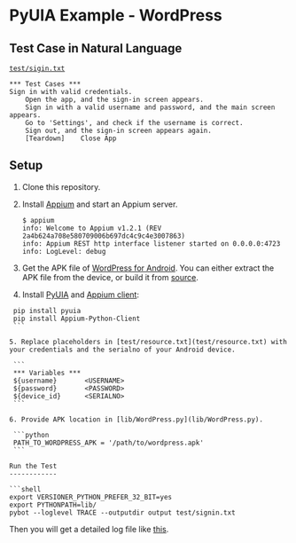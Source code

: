 PyUIA Example - WordPress
=========================

Test Case in Natural Language
-----------------------------

[`test/sigin.txt`](test/signin.txt)
```
*** Test Cases ***
Sign in with valid credentials.
    Open the app, and the sign-in screen appears.
    Sign in with a valid username and password, and the main screen appears.
    Go to 'Settings', and check if the username is correct.
    Sign out, and the sign-in screen appears again.
    [Teardown]    Close App
```

Setup
-----

 1. Clone this repository.
 2. Install [Appium](http://appium.io/getting-started.html) and start an Appium server.

    ```shell
    $ appium
    info: Welcome to Appium v1.2.1 (REV 2a4b624a708e580709006b697dc4c9c4e3007863)
    info: Appium REST http interface listener started on 0.0.0.0:4723
    info: LogLevel: debug
    ```
 
 3. Get the APK file of [WordPress for Android](https://play.google.com/store/apps/details?id=org.wordpress.android&hl=en). You can either extract the APK file from the device, or build it from [source](https://github.com/wordpress-mobile/WordPress-Android).
 4. Install [PyUIA](https://github.com/imsardine/pyuia) and [Appium client](https://github.com/appium/python-client):

   ```
    pip install pyuia
    pip install Appium-Python-Client
    ```

 5. Replace placeholders in [test/resource.txt](test/resource.txt) with your credentials and the serialno of your Android device.

    ```
    *** Variables ***
    ${username}       <USERNAME>
    ${password}       <PASSWORD>
    ${device_id}      <SERIALNO>
    ```

 6. Provide APK location in [lib/WordPress.py](lib/WordPress.py).

    ```python
    PATH_TO_WORDPRESS_APK = '/path/to/wordpress.apk'
    ```

Run the Test
------------

```shell
export VERSIONER_PYTHON_PREFER_32_BIT=yes
export PYTHONPATH=lib/
pybot --loglevel TRACE --outputdir output test/signin.txt
```

Then you will get a detailed log file like [this](https://cdn.rawgit.com/imsardine/pyuia-example-wordpress/master/output/log.html).
